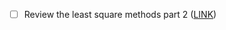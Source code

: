 - [ ] Review the least square methods part 2 ([LINK](https://www.coursera.org/learn/state-estimation-localization-self-driving-cars/supplement/NeMMR/lesson-1-supplementary-reading-the-squared-error-criterion-and-the-method-of))